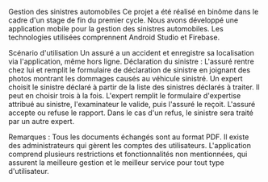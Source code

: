 Gestion des sinistres automobiles
Ce projet a été réalisé en binôme dans le cadre d'un stage de fin du premier cycle. Nous avons développé une application mobile pour la gestion des sinistres automobiles. Les technologies utilisées comprennent Android Studio et Firebase.

Scénario d'utilisation
Un assuré a un accident et enregistre sa localisation via l'application, même hors ligne.
Déclaration du sinistre : L'assuré rentre chez lui et remplit le formulaire de déclaration de sinistre en joignant des photos montrant les dommages causés au véhicule sinistré.
Un expert choisit le sinistre déclaré à partir de la liste des sinistres déclarés à traiter. Il peut en choisir trois à la fois.
L'expert remplit le formulaire d'expertise attribué au sinistre, l'examinateur le valide, puis l'assuré le reçoit.
L'assuré accepte ou refuse le rapport. Dans le cas d'un refus, le sinistre sera traité par un autre expert.

Remarques :
Tous les documents échangés sont au format PDF.
Il existe des administrateurs qui gèrent les comptes des utilisateurs.
L'application comprend plusieurs restrictions et fonctionnalités non mentionnées, qui assurent la meilleure gestion et le meilleur service pour tout type d'utilisateur.
